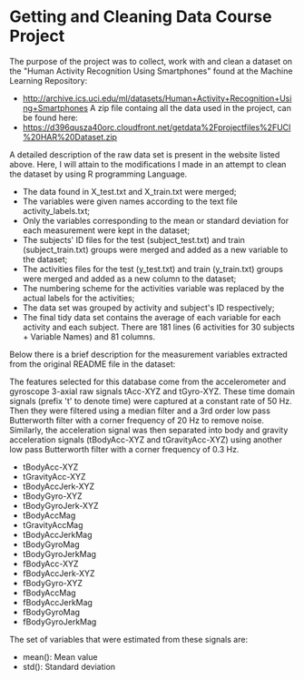 # Getting and Cleaning Data Course Project
The purpose of the project was to collect, work with and clean a dataset on the "Human Activity Recognition Using Smartphones" found at the Machine Learning Repository:
- http://archive.ics.uci.edu/ml/datasets/Human+Activity+Recognition+Using+Smartphones 
A zip file containg all the data used in the project, can be found here:
- https://d396qusza40orc.cloudfront.net/getdata%2Fprojectfiles%2FUCI%20HAR%20Dataset.zip 

A detailed description of the raw data set is present in the website listed above. Here, I will attain to the modifications I made in an attempt to clean the dataset by using R programming Language.
- The data found in X_test.txt and X_train.txt were merged;
- The variables were given names according to the text file activity_labels.txt;
- Only the variables corresponding to the mean or standard deviation for each measurement were kept in the dataset;
- The subjects' ID files for the test (subject_test.txt) and train (subject_train.txt) groups were merged and added as a new variable to the dataset;
- The activities files for the test (y_test.txt) and train (y_train.txt) groups were merged and added as a new column to the dataset;
- The numbering scheme for the activities variable was replaced by the actual labels for the activities;
- The data set was grouped by activity and subject's ID respectively;
- The final tidy data set contains the average of each variable for each activity and each subject. There are 181 lines (6 activities for 30 subjects + Variable Names) and 81 columns.

Below there is a brief description for the measurement variables extracted from the original README file in the dataset: 

The features selected for this database come from the accelerometer and gyroscope 3-axial raw signals tAcc-XYZ and tGyro-XYZ. These time domain signals (prefix 't' to denote time) were captured at a constant rate of 50 Hz. Then they were filtered using a median filter and a 3rd order low pass Butterworth filter with a corner frequency of 20 Hz to remove noise. Similarly, the acceleration signal was then separated into body and gravity acceleration signals (tBodyAcc-XYZ and tGravityAcc-XYZ) using another low pass Butterworth filter with a corner frequency of 0.3 Hz.

- tBodyAcc-XYZ
- tGravityAcc-XYZ
- tBodyAccJerk-XYZ
- tBodyGyro-XYZ
- tBodyGyroJerk-XYZ
- tBodyAccMag
- tGravityAccMag
- tBodyAccJerkMag
- tBodyGyroMag
- tBodyGyroJerkMag
- fBodyAcc-XYZ
- fBodyAccJerk-XYZ
- fBodyGyro-XYZ
- fBodyAccMag
- fBodyAccJerkMag
- fBodyGyroMag
- fBodyGyroJerkMag

The set of variables that were estimated from these signals are: 

- mean(): Mean value
- std(): Standard deviation
